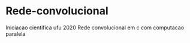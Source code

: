# Rede-convolucional
Iniciacao cientifíca ufu 2020
Rede convolucional em c com computacao paralela

